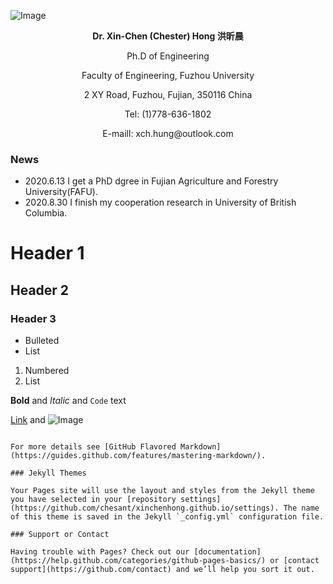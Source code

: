 ![Image](https://github.com/xinchenhong/xinchenhong.github.io/blob/master/1%E5%AF%B8.jpg)

<p align="center">
<b>Dr. Xin-Chen (Chester) Hong 洪昕晨</b>
</p>
<p align="center">
Ph.D of Engineering

<p align="center">
Faculty of Engineering, Fuzhou University
</p>
<p align="center">
2 XY Road, Fuzhou, Fujian, 350116 China
</p>
<p align="center">
Tel: (1)778-636-1802
</p>
<p align="center">
E-maill: xch.hung@outlook.com
</p>





### News
- 2020.6.13 I get a PhD dgree in Fujian Agriculture and Forestry University(FAFU).
- 2020.8.30 I finish my cooperation research in University of British Columbia.


# Header 1
## Header 2
### Header 3

- Bulleted
- List

1. Numbered
2. List

**Bold** and _Italic_ and `Code` text

[Link](url) and ![Image](src)
```

For more details see [GitHub Flavored Markdown](https://guides.github.com/features/mastering-markdown/).

### Jekyll Themes

Your Pages site will use the layout and styles from the Jekyll theme you have selected in your [repository settings](https://github.com/chesant/xinchenhong.github.io/settings). The name of this theme is saved in the Jekyll `_config.yml` configuration file.

### Support or Contact

Having trouble with Pages? Check out our [documentation](https://help.github.com/categories/github-pages-basics/) or [contact support](https://github.com/contact) and we’ll help you sort it out.
